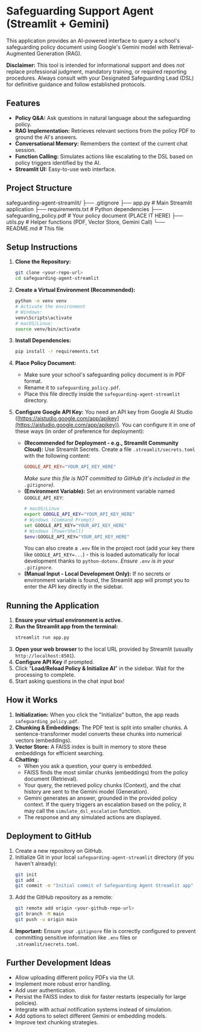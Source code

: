 # Safeguarding Support Agent (Streamlit + Gemini)

This application provides an AI-powered interface to query a school's safeguarding policy document using Google's Gemini model with Retrieval-Augmented Generation (RAG).

**Disclaimer:** This tool is intended for informational support and does *not* replace professional judgment, mandatory training, or required reporting procedures. Always consult with your Designated Safeguarding Lead (DSL) for definitive guidance and follow established protocols.

## Features

* **Policy Q&A:** Ask questions in natural language about the safeguarding policy.
* **RAG Implementation:** Retrieves relevant sections from the policy PDF to ground the AI's answers.
* **Conversational Memory:** Remembers the context of the current chat session.
* **Function Calling:** Simulates actions like escalating to the DSL based on policy triggers identified by the AI.
* **Streamlit UI:** Easy-to-use web interface.

## Project Structure
safeguarding-agent-streamlit/
├── .gitignore
├── app.py                  # Main Streamlit application
├── requirements.txt        # Python dependencies
├── safeguarding_policy.pdf # Your policy document (PLACE IT HERE)
├── utils.py                # Helper functions (PDF, Vector Store, Gemini Call)
└── README.md               # This file


## Setup Instructions

1.  **Clone the Repository:**
    ```bash
    git clone <your-repo-url>
    cd safeguarding-agent-streamlit
    ```

2.  **Create a Virtual Environment (Recommended):**
    ```bash
    python -m venv venv
    # Activate the environment
    # Windows:
    venv\Scripts\activate
    # macOS/Linux:
    source venv/bin/activate
    ```

3.  **Install Dependencies:**
    ```bash
    pip install -r requirements.txt
    ```

4.  **Place Policy Document:**
    * Make sure your school's safeguarding policy document is in PDF format.
    * Rename it to `safeguarding_policy.pdf`.
    * Place this file directly inside the `safeguarding-agent-streamlit` directory.

5.  **Configure Google API Key:** You need an API key from Google AI Studio ([https://aistudio.google.com/app/apikey](https://aistudio.google.com/app/apikey)). You can configure it in one of these ways (in order of preference for deployment):
    * **(Recommended for Deployment - e.g., Streamlit Community Cloud):** Use Streamlit Secrets. Create a file `.streamlit/secrets.toml` with the following content:
        ```toml
        GOOGLE_API_KEY="YOUR_API_KEY_HERE"
        ```
        *Make sure this file is NOT committed to GitHub (it's included in the `.gitignore`).*
    * **(Environment Variable):** Set an environment variable named `GOOGLE_API_KEY`:
        ```bash
        # macOS/Linux
        export GOOGLE_API_KEY="YOUR_API_KEY_HERE"
        # Windows (Command Prompt)
        set GOOGLE_API_KEY="YOUR_API_KEY_HERE"
        # Windows (PowerShell)
        $env:GOOGLE_API_KEY="YOUR_API_KEY_HERE"
        ```
        You can also create a `.env` file in the project root (add your key there like `GOOGLE_API_KEY=...`) - this is loaded automatically for local development thanks to `python-dotenv`. *Ensure `.env` is in your `.gitignore`.*
    * **(Manual Input - Local Development Only):** If no secrets or environment variable is found, the Streamlit app will prompt you to enter the API key directly in the sidebar.

## Running the Application

1.  **Ensure your virtual environment is active.**
2.  **Run the Streamlit app from the terminal:**
    ```bash
    streamlit run app.py
    ```
3.  **Open your web browser** to the local URL provided by Streamlit (usually `http://localhost:8501`).
4.  **Configure API Key** if prompted.
5.  Click "**Load/Reload Policy & Initialize AI**" in the sidebar. Wait for the processing to complete.
6.  Start asking questions in the chat input box!

## How it Works

1.  **Initialization:** When you click the "Initialize" button, the app reads `safeguarding_policy.pdf`.
2.  **Chunking & Embeddings:** The PDF text is split into smaller chunks. A sentence-transformer model converts these chunks into numerical vectors (embeddings).
3.  **Vector Store:** A FAISS index is built in memory to store these embeddings for efficient searching.
4.  **Chatting:**
    * When you ask a question, your query is embedded.
    * FAISS finds the most similar chunks (embeddings) from the policy document (Retrieval).
    * Your query, the retrieved policy chunks (Context), and the chat history are sent to the Gemini model (Generation).
    * Gemini generates an answer, grounded in the provided policy context. If the query triggers an escalation based on the policy, it may call the `simulate_dsl_escalation` function.
    * The response and any simulated actions are displayed.

## Deployment to GitHub

1.  Create a new repository on GitHub.
2.  Initialize Git in your local `safeguarding-agent-streamlit` directory (if you haven't already):
    ```bash
    git init
    git add .
    git commit -m "Initial commit of Safeguarding Agent Streamlit app"
    ```
3.  Add the GitHub repository as a remote:
    ```bash
    git remote add origin <your-github-repo-url>
    git branch -M main
    git push -u origin main
    ```
4.  **Important:** Ensure your `.gitignore` file is correctly configured to prevent committing sensitive information like `.env` files or `.streamlit/secrets.toml`.

## Further Development Ideas

* Allow uploading different policy PDFs via the UI.
* Implement more robust error handling.
* Add user authentication.
* Persist the FAISS index to disk for faster restarts (especially for large policies).
* Integrate with actual notification systems instead of simulation.
* Add options to select different Gemini or embedding models.
* Improve text chunking strategies.
